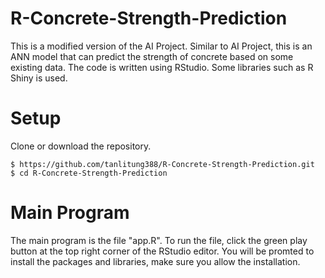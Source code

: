 # R-Concrete-Strength-Prediction
This is a modified version of the AI Project. Similar to AI Project, this is an ANN model that can predict the strength of concrete based on some existing data. The code is written using RStudio. Some libraries such as R Shiny is used.

# Setup
Clone or download the repository.
```
$ https://github.com/tanlitung388/R-Concrete-Strength-Prediction.git
$ cd R-Concrete-Strength-Prediction
```
# Main Program
The main program is the file "app.R". To run the file, click the green play button at the top right corner of the RStudio editor. You will be promted to install the packages and libraries, make sure you allow the installation.
